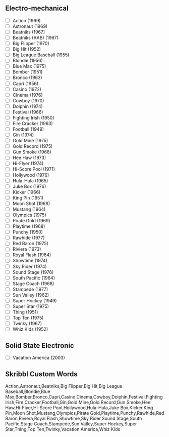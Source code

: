 ## Electro-mechanical
- [ ] Action (1969)
- [ ] Astronaut (1969)
- [ ] Beatniks (1967)
- [ ] Beatniks (AAB) (1967)
- [ ] Big Flipper (1970)
- [ ] Big Hit (1952)
- [ ] Big League Baseball (1955)
- [ ] Blondie (1956)
- [ ] Blue Max (1975)
- [ ] Bomber (1951)
- [ ] Bronco (1963)
- [ ] Capri (1956)
- [ ] Casino (1972)
- [ ] Cinema (1976)
- [ ] Cowboy (1970)
- [ ] Dolphin (1974)
- [ ] Festival (1966)
- [ ] Fighting Irish (1950)
- [ ] Fire Cracker (1963)
- [ ] Football (1949)
- [ ] Gin (1974)
- [ ] Gold Mine (1975)
- [ ] Gold Record (1975)
- [ ] Gun Smoke (1968)
- [ ] Hee Haw (1973)
- [ ] Hi-Flyer (1974)
- [ ] Hi-Score Pool (1971)
- [ ] Hollywood (1976)
- [ ] Hula-Hula (1965)
- [ ] Juke Box (1976)
- [ ] Kicker (1966)
- [ ] King Pin (1951)
- [ ] Moon Shot (1969)
- [ ] Mustang (1964)
- [ ] Olympics (1975)
- [ ] Pirate Gold (1969)
- [ ] Playtime (1968)
- [ ] Punchy (1950)
- [ ] Rawhide (1977)
- [ ] Red Baron (1975)
- [ ] Riviera (1973)
- [ ] Royal Flash (1964)
- [ ] Showtime (1974)
- [ ] Sky Rider (1974)
- [ ] Sound Stage (1976)
- [ ] South Pacific (1964)
- [ ] Stage Coach (1968)
- [ ] Stampede (1977)
- [ ] Sun Valley (1962)
- [ ] Super Hockey (1949)
- [ ] Super Star (1975)
- [ ] Thing (1951)
- [ ] Top Ten (1975)
- [ ] Twinky (1967)
- [ ] Whiz Kids (1952)
## Solid State Electronic
- [ ] Vacation America (2003)
## Skribbl Custom Words
Action,Astronaut,Beatniks,Big Flipper,Big Hit,Big League Baseball,Blondie,Blue Max,Bomber,Bronco,Capri,Casino,Cinema,Cowboy,Dolphin,Festival,Fighting Irish,Fire Cracker,Football,Gin,Gold Mine,Gold Record,Gun Smoke,Hee Haw,Hi-Flyer,Hi-Score Pool,Hollywood,Hula-Hula,Juke Box,Kicker,King Pin,Moon Shot,Mustang,Olympics,Pirate Gold,Playtime,Punchy,Rawhide,Red Baron,Riviera,Royal Flash,Showtime,Sky Rider,Sound Stage,South Pacific,Stage Coach,Stampede,Sun Valley,Super Hockey,Super Star,Thing,Top Ten,Twinky,Vacation America,Whiz Kids